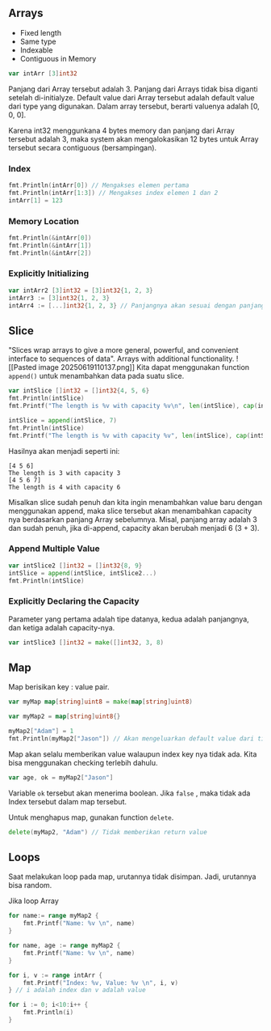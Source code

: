 ## Arrays
- Fixed length
- Same type
- Indexable
- Contiguous in Memory

```go
var intArr [3]int32 
```
Panjang dari Array tersebut adalah 3. Panjang dari Arrays tidak bisa diganti setelah di-initialyze.
Default value dari Array tersebut adalah default value dari type yang digunakan. Dalam array tersebut, berarti valuenya adalah [0, 0, 0].

Karena int32 menggunkana 4 bytes memory dan panjang dari Array tersebut adalah 3, maka system akan mengalokasikan 12 bytes untuk Array tersebut secara contiguous (bersampingan). 

### Index
```go
fmt.Println(intArr[0]) // Mengakses elemen pertama
fmt.Println(intArr[1:3]) // Mengakses index elemen 1 dan 2
intArr[1] = 123
```
### Memory Location
```go
fmt.Println(&intArr[0])
fmt.Println(&intArr[1])
fmt.Println(&intArr[2])
```
### Explicitly Initializing
```go
var intArr2 [3]int32 = [3]int32{1, 2, 3}
intArr3 := [3]int32{1, 2, 3}
intArr4 := [...]int32{1, 2, 3} // Panjangnya akan sesuai dengan panjang dari banyaknya value dari {}
```
## Slice
"Slices wrap arrays to give a more general, powerful, and convenient interface to sequences of data". Arrays with additional functionality.
![[Pasted image 20250619110137.png]]
Kita dapat menggunakan function `append()` untuk menambahkan data pada suatu slice.
```go
var intSlice []int32 = []int32{4, 5, 6}
fmt.Println(intSlice)
fmt.Printf("The length is %v with capacity %v\n", len(intSlice), cap(intSlice))

intSlice = append(intSlice, 7)
fmt.Println(intSlice)
fmt.Printf("The length is %v with capacity %v", len(intSlice), cap(intSlice))
```

Hasilnya akan menjadi seperti ini:
```
[4 5 6]
The length is 3 with capacity 3
[4 5 6 7]
The length is 4 with capacity 6
```

Misalkan slice sudah penuh dan kita ingin menambahkan value baru dengan menggunakan append, maka slice tersebut akan menambahkan capacity nya berdasarkan panjang Array sebelumnya.
Misal, panjang array adalah 3 dan sudah penuh, jika di-append, capacity akan berubah menjadi 6 (3 + 3). 

### Append Multiple Value
```go
var intSlice2 []int32 = []int32{8, 9}
intSlice = append(intSlice, intSlice2...)
fmt.Println(intSlice)
```
### Explicitly Declaring the Capacity
Parameter yang pertama adalah tipe datanya, kedua adalah panjangnya, dan ketiga adalah capacity-nya. 
```go
var intSlice3 []int32 = make([]int32, 3, 8)
```
## Map
Map berisikan key :  value pair. 
```go
var myMap map[string]uint8 = make(map[string]uint8)

var myMap2 = map[string]uint8{}

myMap2["Adam"] = 1
fmt.Println(myMap2["Jason"]) // Akan mengeluarkan default value dari tipe data value-nya
```

Map akan selalu memberikan value walaupun index key nya tidak ada. Kita bisa menggunakan checking terlebih dahulu.
```go
var age, ok = myMap2["Jason"]
```
Variable `ok` tersebut akan menerima boolean. Jika `false` , maka tidak ada Index tersebut dalam map tersebut.

Untuk menghapus map, gunakan function `delete`.
```go
delete(myMap2, "Adam") // Tidak memberikan return value
```
## Loops
Saat melakukan loop pada map, urutannya tidak disimpan. Jadi, urutannya bisa random. 

Jika loop Array
```go
for name:= range myMap2 {
	fmt.Printf("Name: %v \n", name)
}

for name, age := range myMap2 {
	fmt.Printf("Name: %v \n", name)
}

for i, v := range intArr {
	fmt.Printf("Index: %v, Value: %v \n", i, v)
} // i adalah index dan v adalah value 

for i := 0; i<10:i++ {
	fmt.Println(i)
}
```